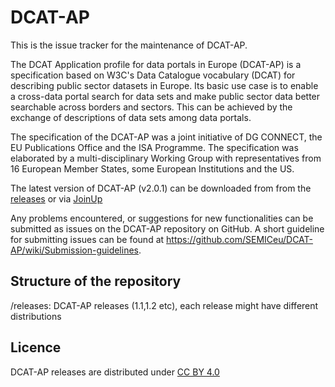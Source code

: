 # DCAT-AP

This is the issue tracker for the maintenance of DCAT-AP.

The DCAT Application profile for data portals in Europe (DCAT-AP) is a specification based on W3C's Data Catalogue vocabulary (DCAT) for describing public sector datasets in Europe. Its basic use case is to enable a cross-data portal search for data sets and make public sector data better searchable across borders and sectors. This can be achieved by the exchange of descriptions of data sets among data portals.

The specification of the DCAT-AP was a joint initiative of DG CONNECT, the EU Publications Office and the ISA Programme. The specification was elaborated by a multi-disciplinary Working Group with representatives from 16 European Member States, some European Institutions and the US.

The latest version of DCAT-AP (v2.0.1) can be downloaded from from the [releases](https://github.com/SEMICeu/DCAT-AP/releases) or via [JoinUp](https://joinup.ec.europa.eu/collection/semantic-interoperability-community-semic/solution/dcat-application-profile-data-portals-europe/release/201-0)

Any problems encountered, or suggestions for new functionalities can be submitted as issues on the DCAT-AP repository on GitHub. A short guideline for submitting issues can be found at https://github.com/SEMICeu/DCAT-AP/wiki/Submission-guidelines.

## Structure of the repository

/releases: DCAT-AP releases (1.1,1.2 etc), each release might have different distributions

## Licence

DCAT-AP releases are distributed under [CC BY 4.0](https://creativecommons.org/licenses/by/4.0/)

